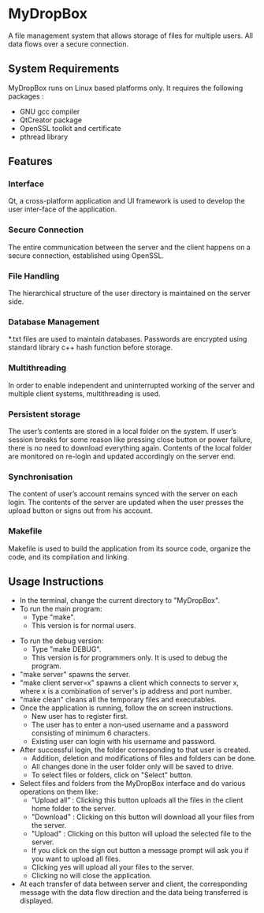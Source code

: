 # MyDropBox
A file management system that allows storage of files for multiple users. All data flows over a secure connection.

## System Requirements
MyDropBox runs on Linux based platforms only. It requires the following packages :
- GNU gcc compiler
- QtCreator package
- OpenSSL toolkit and certificate
- pthread library

## Features
### Interface
Qt, a cross-platform application and UI framework is used to develop the user inter-face of the application.

### Secure Connection
The entire communication between the server and the client happens on a secure connection, established using OpenSSL.

### File Handling
The hierarchical structure of the user directory is maintained on the server side.

### Database Management
\*.txt files are used to maintain databases. Passwords are encrypted using standard library c++ hash function before storage.

### Multithreading
In order to enable independent and uninterrupted working of the server and multiple client systems, multithreading is used.

### Persistent storage
The user’s contents are stored in a local folder on the system. If user’s session breaks for some reason like pressing close button or power failure, there is no need to download everything again.
Contents of the local folder are monitored on re-login and updated accordingly on the server end.

### Synchronisation
The content of user’s account remains synced with the server on each login. The contents of the server are updated when the user presses the upload button or signs out from his account.

### Makefile
Makefile is used to build the application from its source code, organize the code, and its compilation and linking.

## Usage Instructions
* In the terminal, change the current directory to "MyDropBox".
* To run the main program:
  * Type "make".
  * This version is for normal users.
- To run the debug version:
  * Type "make DEBUG".
  * This version is for programmers only. It is used to debug the program.
- "make server" spawns the server.
- "make client server=x" spawns a client which connects to server x, where x is a combination of server's ip address and port number.
- "make clean" cleans all the temporary files and executables.
- Once the application is running, follow the on screen instructions.
  * New user has to register first.
  * The user has to enter a non-used username and a password consisting of minimum 6 characters.
  * Existing user can login with his username and password.
- After successful login, the folder corresponding to that user is created. 
  * Addition, deletion and modifications of files and folders can be done.
  * All changes done in the user folder only will be saved to drive.
  * To select files or folders, click on "Select" button.
- Select files and folders from the MyDropBox interface and do various operations on them like:
  * ”Upload all” : Clicking this button uploads all the files in the client
  home folder to the server.  
  * "Download" : Clicking on this button will download all your files from the server.
  * "Upload" : Clicking on this button will upload the selected file to the server.
  * If you click on the sign out button a message prompt will ask you if you want to upload all files.
  * Clicking yes will upload all your files to the server.
  * Clicking no will close the application.
- At each transfer of data between server and client, the corresponding message with the data flow direction and the data being transferred is displayed.
